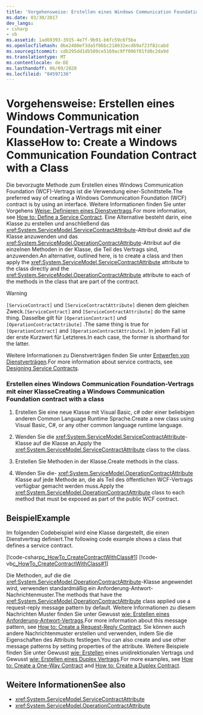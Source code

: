```yaml
---
title: 'Vorgehensweise: Erstellen eines Windows Communication Foundation-Vertrags mit einer Klasse'
ms.date: 03/30/2017
dev_langs:
- csharp
- vb
ms.assetid: 1ad69393-3915-4e7f-9b91-b6fc59c6f5ba
ms.openlocfilehash: 0be2400ef3da5f0bbc218032ecd69af23f82cabd
ms.sourcegitcommit: cdb295dd1db589ce5169ac9ff096f01fd0c2da9d
ms.translationtype: MT
ms.contentlocale: de-DE
ms.lasthandoff: 06/09/2020
ms.locfileid: "84597136"
---
```

# <a name="how-to-create-a-windows-communication-foundation-contract-with-a-class"></a><span data-ttu-id="14220-102">Vorgehensweise: Erstellen eines Windows Communication Foundation-Vertrags mit einer Klasse</span><span class="sxs-lookup"><span data-stu-id="14220-102">How to: Create a Windows Communication Foundation Contract with a Class</span></span>
<span data-ttu-id="14220-103">Die bevorzugte Methode zum Erstellen eines Windows Communication Foundation (WCF)-Vertrags ist die Verwendung einer-Schnittstelle.</span><span class="sxs-lookup"><span data-stu-id="14220-103">The preferred way of creating a Windows Communication Foundation (WCF) contract is by using an interface.</span></span> <span data-ttu-id="14220-104">Weitere Informationen finden Sie unter Vorgehens [Weise: Definieren eines Dienstvertrags](../how-to-define-a-wcf-service-contract.md).</span><span class="sxs-lookup"><span data-stu-id="14220-104">For more information, see [How to: Define a Service Contract](../how-to-define-a-wcf-service-contract.md).</span></span> <span data-ttu-id="14220-105">Eine Alternative besteht darin, eine Klasse zu erstellen und anschließend das <xref:System.ServiceModel.ServiceContractAttribute>-Attribut direkt auf die Klasse anzuwenden und das <xref:System.ServiceModel.OperationContractAttribute>-Attribut auf die einzelnen Methoden in der Klasse, die Teil des Vertrags sind, anzuwenden.</span><span class="sxs-lookup"><span data-stu-id="14220-105">An alternative, outlined here, is to create a class and then apply the <xref:System.ServiceModel.ServiceContractAttribute> attribute to the class directly and the <xref:System.ServiceModel.OperationContractAttribute> attribute to each of the methods in the class that are part of the contract.</span></span>  
  
> [!WARNING]
> <span data-ttu-id="14220-106">`[ServiceContract]` und `[ServiceContractAttribute]` dienen dem gleichen Zweck.</span><span class="sxs-lookup"><span data-stu-id="14220-106">`[ServiceContract]` and `[ServiceContractAttribute]` do the same thing.</span></span> <span data-ttu-id="14220-107">Dasselbe gilt für `[OperationContract]` und `[OperationContractAttribute]` .</span><span class="sxs-lookup"><span data-stu-id="14220-107">The same thing is true for `[OperationContract]` and `[OperationContractAttribute]`.</span></span> <span data-ttu-id="14220-108">In jedem Fall ist der erste Kurzwert für Letzteres.</span><span class="sxs-lookup"><span data-stu-id="14220-108">In each case, the former is shorthand for the latter.</span></span>  
  
 <span data-ttu-id="14220-109">Weitere Informationen zu Dienstverträgen finden Sie unter [Entwerfen von Dienstverträgen](../designing-service-contracts.md).</span><span class="sxs-lookup"><span data-stu-id="14220-109">For more information about service contracts, see [Designing Service Contracts](../designing-service-contracts.md).</span></span>  
  
### <a name="creating-a-windows-communication-foundation-contract-with-a-class"></a><span data-ttu-id="14220-110">Erstellen eines Windows Communication Foundation-Vertrags mit einer Klasse</span><span class="sxs-lookup"><span data-stu-id="14220-110">Creating a Windows Communication Foundation contract with a class</span></span>  
  
1. <span data-ttu-id="14220-111">Erstellen Sie eine neue Klasse mit Visual Basic, c# oder einer beliebigen anderen Common Language Runtime Sprache.</span><span class="sxs-lookup"><span data-stu-id="14220-111">Create a new class using Visual Basic, C#, or any other common language runtime language.</span></span>  
  
2. <span data-ttu-id="14220-112">Wenden Sie die <xref:System.ServiceModel.ServiceContractAttribute>-Klasse auf die Klasse an.</span><span class="sxs-lookup"><span data-stu-id="14220-112">Apply the <xref:System.ServiceModel.ServiceContractAttribute> class to the class.</span></span>  
  
3. <span data-ttu-id="14220-113">Erstellen Sie Methoden in der Klasse.</span><span class="sxs-lookup"><span data-stu-id="14220-113">Create methods in the class.</span></span>  
  
4. <span data-ttu-id="14220-114">Wenden Sie die- <xref:System.ServiceModel.OperationContractAttribute> Klasse auf jede Methode an, die als Teil des öffentlichen WCF-Vertrags verfügbar gemacht werden muss.</span><span class="sxs-lookup"><span data-stu-id="14220-114">Apply the <xref:System.ServiceModel.OperationContractAttribute> class to each method that must be exposed as part of the public WCF contract.</span></span>  
  
## <a name="example"></a><span data-ttu-id="14220-115">Beispiel</span><span class="sxs-lookup"><span data-stu-id="14220-115">Example</span></span>  
 <span data-ttu-id="14220-116">Im folgenden Codebeispiel wird eine Klasse dargestellt, die einen Dienstvertrag definiert.</span><span class="sxs-lookup"><span data-stu-id="14220-116">The following code example shows a class that defines a service contract.</span></span>  
  
 [!code-csharp[c_HowTo_CreateContractWithClass#1](../../../../samples/snippets/csharp/VS_Snippets_CFX/c_howto_createcontractwithclass/cs/source.cs#1)]
 [!code-vb[c_HowTo_CreateContractWithClass#1](../../../../samples/snippets/visualbasic/VS_Snippets_CFX/c_howto_createcontractwithclass/vb/source.vb#1)]  
  
 <span data-ttu-id="14220-117">Die Methoden, auf die die <xref:System.ServiceModel.OperationContractAttribute>-Klasse angewendet wird, verwenden standardmäßig ein Anforderung-Antwort-Nachrichtenmuster.</span><span class="sxs-lookup"><span data-stu-id="14220-117">The methods that have the <xref:System.ServiceModel.OperationContractAttribute> class applied use a request-reply message pattern by default.</span></span> <span data-ttu-id="14220-118">Weitere Informationen zu diesem Nachrichten Muster finden Sie unter Gewusst [wie: Erstellen eines Anforderung-Antwort-Vertrags](how-to-create-a-request-reply-contract.md).</span><span class="sxs-lookup"><span data-stu-id="14220-118">For more information about this message pattern, see [How to: Create a Request-Reply Contract](how-to-create-a-request-reply-contract.md).</span></span> <span data-ttu-id="14220-119">Sie können auch andere Nachrichtenmuster erstellen und verwenden, indem Sie die Eigenschaften des Attributs festlegen.</span><span class="sxs-lookup"><span data-stu-id="14220-119">You can also create and use other message patterns by setting properties of the attribute.</span></span> <span data-ttu-id="14220-120">Weitere Beispiele finden Sie unter Gewusst [wie: Erstellen](how-to-create-a-one-way-contract.md) eines unidirektionalen Vertrags und Gewusst [wie: Erstellen eines Duplex Vertrags](how-to-create-a-duplex-contract.md).</span><span class="sxs-lookup"><span data-stu-id="14220-120">For more examples, see [How to: Create a One-Way Contract](how-to-create-a-one-way-contract.md) and [How to: Create a Duplex Contract](how-to-create-a-duplex-contract.md).</span></span>  
  
## <a name="see-also"></a><span data-ttu-id="14220-121">Weitere Informationen</span><span class="sxs-lookup"><span data-stu-id="14220-121">See also</span></span>

- <xref:System.ServiceModel.ServiceContractAttribute>
- <xref:System.ServiceModel.OperationContractAttribute>
